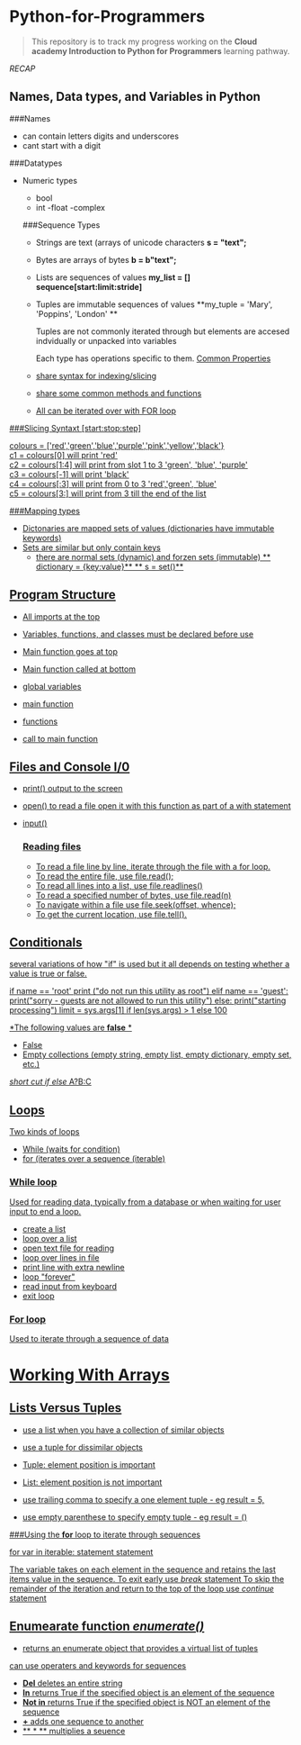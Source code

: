 # Python-for-Programmers

>This repository is to track my progress working on the **Cloud academy Introduction to Python for Programmers** learning pathway.

*RECAP*

## Names, Data types, and Variables in Python
###Names 
- can contain letters digits and underscores
- cant start with a digit

###Datatypes
- Numeric types 
  - bool 
  - int
  -float 
  -complex
  
  ###Sequence Types
  - Strings are text (arrays of unicode characters
    **s = "text";**
  - Bytes are arrays of bytes
    **b = b"text";**
  - Lists are sequences of values
    **my_list = []**
    **sequence[start:limit:stride]**
  - Tuples are immutable sequences of values 
    **my_tuple = 'Mary', 'Poppins', 'London' **
    
    Tuples are not commonly iterated through but elements are accesed indvidually or unpacked into variables
    
    Each type has operations specific to them.
    <u> Common Properties <u>
  - share syntax for indexing/slicing
  - share some common methods and functions 
  - All can be iterated over with FOR loop
  
    
###Slicing Syntaxt
  [start:stop:step]

colours = ['red','green','blue','purple','pink','yellow','black'} <br />
c1 = colours[0] will print 'red'<br />
c2 = colours[1:4] will print from slot 1 to 3  'green', 'blue', 'purple' <br />
c3 = colours[-1] will print 'black'  <br />
c4 = colours[:3] will print from 0 to 3  'red','green', 'blue'<br />
c5 = colours[3:] will print from 3 till the end of the list <br />

###Mapping types
- Dictonaries are mapped sets of values (dictionaries have immutable keywords)
- Sets are similar but only contain keys
  - there are normal sets (dynamic) and forzen sets (immutable)
  ** dictionary = {key:value}**
  ** s = set()**
  
## Program Structure
 - All imports at the top
 - Variables, functions, and classes must be declared before use
 - Main function goes at top
 - Main function called at bottom
 
  - global variables 
  - main function
  - functions 
  - call to main function
  
 ## Files and Console I/0

  - print()
    output to the screen
  - open()
    to read a file open it with this function as part of a with statement 
  - input()

    ### Reading files 
    - To read a file line by line, iterate through the file with a for loop.
    - To read the entire file, use file.read();
    - To read all lines into a list, use file.readlines()
    - To read a specified number of bytes, use file.read(n)
    - To navigate within a file use file.seek(offset, whence);
    - To get the current location, use file.tell().

## Conditionals 
several variations of how "if" is used but it all depends on testing whether a value is true or false.

if name == 'root'
  print ("do not run this utility as root")
elif name == 'guest':
  print("sorry - guests are not allowed to run this utility")
else:
  print("starting processing")
limit = sys.args[1] if len(sys.args) > 1 else 100
<br />

*The following values are **false** *
- False
- Empty collections (empty string, empty list, empty dictionary, empty set, etc.)

*short cut if else*
A?B:C

## Loops
Two kinds of loops
- While (waits for condition)
- for (iterates over a sequence (iterable)

 ### While loop
 Used for reading data, typically from a database or when waiting for user input to end a loop.
 - create a list 
 - loop over a list 
 - open text file for reading
 - loop over lines in file 
 - print line with extra newline 
 - loop "forever"
 - read input from keyboard
 - exit loop

 ### For loop
 Used to iterate through a sequence of data 
 
 
# Working With Arrays
  
  ## Lists Versus Tuples
  - use a list when you have a collection of similar objects
  - use a tuple for dissimilar objects
  
  - Tuple: element position is important
  - List: element position is not important 
  
  - use trailing comma to specify a one element tuple - eg result = 5,
  - use empty parenthese to specify empty tuple - eg result = ()

  ###Using the **for** loop to iterate through sequences
  
  for var in iterable:
    statement 
    statement
  
 The variable takes on each element in the sequence and retains the last items value in the sequence.
 To exit early use *break* statement
 To skip the remainder of the iteration and return to the top of the loop use *continue* statement
  
  ## Enumearate function *enumerate()*
  - returns an enumerate object that provides a virtual list of tuples 
  
  can use operaters and keywords for sequences 
  - **Del** deletes an entire string 
  - **In** returns True if the specified object is an element of the sequence
  - **Not in** returns True if the specified object is NOT an element of the sequence
  - **+** adds one sequence to another 
  - ** * ** multiplies a seuence 
  
  
  
  

